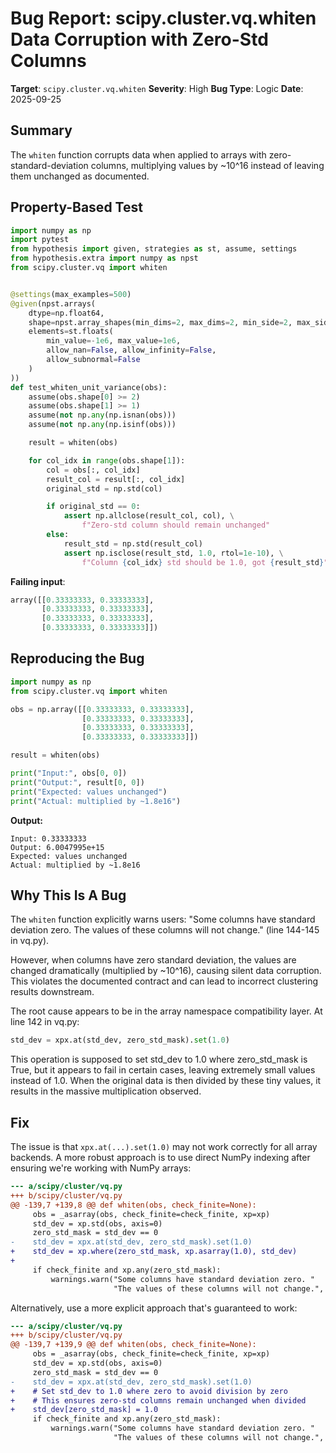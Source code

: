 # Bug Report: scipy.cluster.vq.whiten Data Corruption with Zero-Std Columns

**Target**: `scipy.cluster.vq.whiten`
**Severity**: High
**Bug Type**: Logic
**Date**: 2025-09-25

## Summary

The `whiten` function corrupts data when applied to arrays with zero-standard-deviation columns, multiplying values by ~10^16 instead of leaving them unchanged as documented.

## Property-Based Test

```python
import numpy as np
import pytest
from hypothesis import given, strategies as st, assume, settings
from hypothesis.extra import numpy as npst
from scipy.cluster.vq import whiten


@settings(max_examples=500)
@given(npst.arrays(
    dtype=np.float64,
    shape=npst.array_shapes(min_dims=2, max_dims=2, min_side=2, max_side=20),
    elements=st.floats(
        min_value=-1e6, max_value=1e6,
        allow_nan=False, allow_infinity=False,
        allow_subnormal=False
    )
))
def test_whiten_unit_variance(obs):
    assume(obs.shape[0] >= 2)
    assume(obs.shape[1] >= 1)
    assume(not np.any(np.isnan(obs)))
    assume(not np.any(np.isinf(obs)))

    result = whiten(obs)

    for col_idx in range(obs.shape[1]):
        col = obs[:, col_idx]
        result_col = result[:, col_idx]
        original_std = np.std(col)

        if original_std == 0:
            assert np.allclose(result_col, col), \
                f"Zero-std column should remain unchanged"
        else:
            result_std = np.std(result_col)
            assert np.isclose(result_std, 1.0, rtol=1e-10), \
                f"Column {col_idx} std should be 1.0, got {result_std}"
```

**Failing input**:
```python
array([[0.33333333, 0.33333333],
       [0.33333333, 0.33333333],
       [0.33333333, 0.33333333],
       [0.33333333, 0.33333333]])
```

## Reproducing the Bug

```python
import numpy as np
from scipy.cluster.vq import whiten

obs = np.array([[0.33333333, 0.33333333],
                [0.33333333, 0.33333333],
                [0.33333333, 0.33333333],
                [0.33333333, 0.33333333]])

result = whiten(obs)

print("Input:", obs[0, 0])
print("Output:", result[0, 0])
print("Expected: values unchanged")
print("Actual: multiplied by ~1.8e16")
```

**Output:**
```
Input: 0.33333333
Output: 6.0047995e+15
Expected: values unchanged
Actual: multiplied by ~1.8e16
```

## Why This Is A Bug

The `whiten` function explicitly warns users: "Some columns have standard deviation zero. The values of these columns will not change." (line 144-145 in vq.py).

However, when columns have zero standard deviation, the values are changed dramatically (multiplied by ~10^16), causing silent data corruption. This violates the documented contract and can lead to incorrect clustering results downstream.

The root cause appears to be in the array namespace compatibility layer. At line 142 in vq.py:

```python
std_dev = xpx.at(std_dev, zero_std_mask).set(1.0)
```

This operation is supposed to set std_dev to 1.0 where zero_std_mask is True, but it appears to fail in certain cases, leaving extremely small values instead of 1.0. When the original data is then divided by these tiny values, it results in the massive multiplication observed.

## Fix

The issue is that `xpx.at(...).set(1.0)` may not work correctly for all array backends. A more robust approach is to use direct NumPy indexing after ensuring we're working with NumPy arrays:

```diff
--- a/scipy/cluster/vq.py
+++ b/scipy/cluster/vq.py
@@ -139,7 +139,8 @@ def whiten(obs, check_finite=None):
     obs = _asarray(obs, check_finite=check_finite, xp=xp)
     std_dev = xp.std(obs, axis=0)
     zero_std_mask = std_dev == 0
-    std_dev = xpx.at(std_dev, zero_std_mask).set(1.0)
+    std_dev = xp.where(zero_std_mask, xp.asarray(1.0), std_dev)
+
     if check_finite and xp.any(zero_std_mask):
         warnings.warn("Some columns have standard deviation zero. "
                       "The values of these columns will not change.",
```

Alternatively, use a more explicit approach that's guaranteed to work:

```diff
--- a/scipy/cluster/vq.py
+++ b/scipy/cluster/vq.py
@@ -139,7 +139,9 @@ def whiten(obs, check_finite=None):
     obs = _asarray(obs, check_finite=check_finite, xp=xp)
     std_dev = xp.std(obs, axis=0)
     zero_std_mask = std_dev == 0
-    std_dev = xpx.at(std_dev, zero_std_mask).set(1.0)
+    # Set std_dev to 1.0 where zero to avoid division by zero
+    # This ensures zero-std columns remain unchanged when divided
+    std_dev[zero_std_mask] = 1.0
     if check_finite and xp.any(zero_std_mask):
         warnings.warn("Some columns have standard deviation zero. "
                       "The values of these columns will not change.",
```